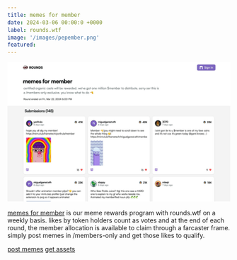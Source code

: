 ```yaml
---
title: memes for member
date: 2024-03-06 00:00:0 +0000
label: rounds.wtf
image: '/images/pepember.png'
featured:
---
```


![](/images/meme-rounds.jpg)

[memes for member](https://rounds.wtf) is our meme rewards program with rounds.wtf on a weekly basis. likes by token holders count as votes and at the end of each round, the member allocation is available to claim through a farcaster frame. simply post memes in /members-only and get those likes to qualify.

 <a href="https://warpcast.com/~/channel/members-only" class="button cta-button" target="_blank">post memes</a> <a href="https://www.figma.com/community/file/1339039280002577201/member" class="button cta-button" target="_blank">get assets</a>